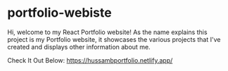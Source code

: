 # portfolio-webiste

Hi, welcome to my React Portfolio website! 
As the name explains this project is my Portfolio website, it showcases the various projects that I've created and displays other information about me. 

Check It Out Below:
https://hussambportfolio.netlify.app/

